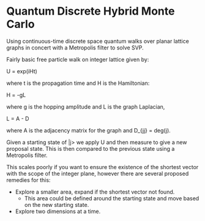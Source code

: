 # Quantum Discrete Hybrid Monte Carlo

Using continuous-time discrete space quantum walks over planar lattice graphs in concert with a Metropolis filter to solve SVP.

Fairly basic free particle walk on integer lattice given by:

U = exp(iHt)

where t is the propagation time and H is the Hamiltonian:

H = -gL

where g is the hopping amplitude and L is the graph Laplacian,

L = A - D

where A is the adjacency matrix for the graph and D_{jj} = deg(j).

Given a starting state of |j> we apply U and then measure to give a new proposal state. This is then compared to the previous state using a Metropolis filter.

This scales poorly if you want to ensure the existence of the shortest vector with the scope of the integer plane, however there are several proposed remedies for this:
* Explore a smaller area, expand if the shortest vector not found.
  * This area could be defined around the starting state and move based on the new starting state.
* Explore two dimensions at a time.
